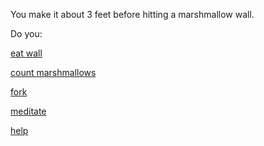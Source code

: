 You make it about 3 feet before hitting a marshmallow wall.

Do you:

[eat wall](../eating-walls/eating-marshmallows.md)

[count marshmallows](../count-the-marshmellows/count-the-marshmellows.md)

[fork](you-are-looking-at-a-fork.md)

[meditate](../meditate/meditate.md)

[help](http://lmgtfy.com/?q=Why+wall%3F)